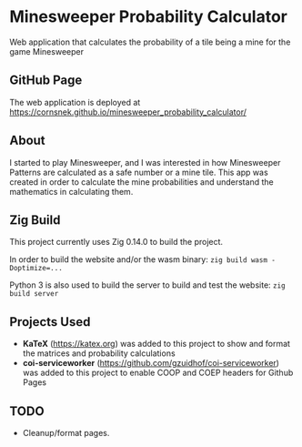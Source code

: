 # Minesweeper Probability Calculator
Web application that calculates the probability of a tile being a mine for the game Minesweeper

## GitHub Page
The web application is deployed at https://cornsnek.github.io/minesweeper_probability_calculator/

## About
I started to play Minesweeper, and I was interested in how Minesweeper Patterns are calculated as a safe number or a mine tile.
This app was created in order to calculate the mine probabilities and understand the mathematics in calculating them.

## Zig Build
This project currently uses Zig 0.14.0 to build the project.

In order to build the website and/or the wasm binary: `zig build wasm -Doptimize=...`

Python 3 is also used to build the server to build and test the website: `zig build server`

## Projects Used
- **KaTeX** (https://katex.org) was added to this project to show and format the matrices and probability calculations
- **coi-serviceworker** (https://github.com/gzuidhof/coi-serviceworker) was added to this project to enable COOP and COEP headers for Github Pages


## TODO
- Cleanup/format pages.
